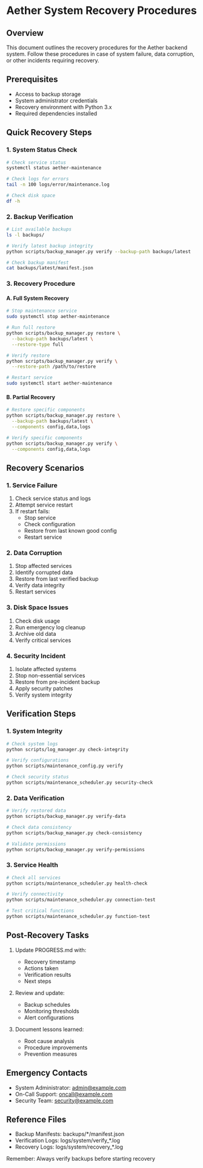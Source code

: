 

# Aether System Recovery Procedures

## Overview
This document outlines the recovery procedures for the Aether backend system. Follow these procedures in case of system failure, data corruption, or other incidents requiring recovery.

## Prerequisites
- Access to backup storage
- System administrator credentials
- Recovery environment with Python 3.x
- Required dependencies installed

## Quick Recovery Steps

### 1. System Status Check
```bash
# Check service status
systemctl status aether-maintenance

# Check logs for errors
tail -n 100 logs/error/maintenance.log

# Check disk space
df -h
```

### 2. Backup Verification
```bash
# List available backups
ls -l backups/

# Verify latest backup integrity
python scripts/backup_manager.py verify --backup-path backups/latest

# Check backup manifest
cat backups/latest/manifest.json
```

### 3. Recovery Procedure

#### A. Full System Recovery
```bash
# Stop maintenance service
sudo systemctl stop aether-maintenance

# Run full restore
python scripts/backup_manager.py restore \
  --backup-path backups/latest \
  --restore-type full

# Verify restore
python scripts/backup_manager.py verify \
  --restore-path /path/to/restore

# Restart service
sudo systemctl start aether-maintenance
```

#### B. Partial Recovery
```bash
# Restore specific components
python scripts/backup_manager.py restore \
  --backup-path backups/latest \
  --components config,data,logs

# Verify specific components
python scripts/backup_manager.py verify \
  --components config,data,logs
```

## Recovery Scenarios

### 1. Service Failure
1. Check service status and logs
2. Attempt service restart
3. If restart fails:
   - Stop service
   - Check configuration
   - Restore from last known good config
   - Restart service

### 2. Data Corruption
1. Stop affected services
2. Identify corrupted data
3. Restore from last verified backup
4. Verify data integrity
5. Restart services

### 3. Disk Space Issues
1. Check disk usage
2. Run emergency log cleanup
3. Archive old data
4. Verify critical services

### 4. Security Incident
1. Isolate affected systems
2. Stop non-essential services
3. Restore from pre-incident backup
4. Apply security patches
5. Verify system integrity

## Verification Steps

### 1. System Integrity
```bash
# Check system logs
python scripts/log_manager.py check-integrity

# Verify configurations
python scripts/maintenance_config.py verify

# Check security status
python scripts/maintenance_scheduler.py security-check
```

### 2. Data Verification
```bash
# Verify restored data
python scripts/backup_manager.py verify-data

# Check data consistency
python scripts/backup_manager.py check-consistency

# Validate permissions
python scripts/backup_manager.py verify-permissions
```

### 3. Service Health
```bash
# Check all services
python scripts/maintenance_scheduler.py health-check

# Verify connectivity
python scripts/maintenance_scheduler.py connection-test

# Test critical functions
python scripts/maintenance_scheduler.py function-test
```

## Post-Recovery Tasks

1. Update PROGRESS.md with:
   - Recovery timestamp
   - Actions taken
   - Verification results
   - Next steps

2. Review and update:
   - Backup schedules
   - Monitoring thresholds
   - Alert configurations

3. Document lessons learned:
   - Root cause analysis
   - Procedure improvements
   - Prevention measures

## Emergency Contacts

- System Administrator: admin@example.com
- On-Call Support: oncall@example.com
- Security Team: security@example.com

## Reference Files
- Backup Manifests: backups/*/manifest.json
- Verification Logs: logs/system/verify_*.log
- Recovery Logs: logs/system/recovery_*.log

Remember: Always verify backups before starting recovery 